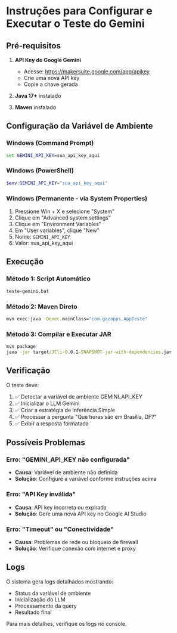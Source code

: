 # Instruções para Configurar e Executar o Teste do Gemini

## Pré-requisitos

1. **API Key do Google Gemini**
   - Acesse: https://makersuite.google.com/app/apikey
   - Crie uma nova API key
   - Copie a chave gerada

2. **Java 17+** instalado
3. **Maven** instalado

## Configuração da Variável de Ambiente

### Windows (Command Prompt)
```cmd
set GEMINI_API_KEY=sua_api_key_aqui
```

### Windows (PowerShell)
```powershell
$env:GEMINI_API_KEY="sua_api_key_aqui"
```

### Windows (Permanente - via System Properties)
1. Pressione Win + X e selecione "System"
2. Clique em "Advanced system settings"
3. Clique em "Environment Variables"
4. Em "User variables", clique "New"
5. Nome: `GEMINI_API_KEY`
6. Valor: sua_api_key_aqui

## Execução

### Método 1: Script Automático
```cmd
teste-gemini.bat
```

### Método 2: Maven Direto
```cmd
mvn exec:java -Dexec.mainClass="com.gazapps.AppTeste"
```

### Método 3: Compilar e Executar JAR
```cmd
mvn package
java -jar target/JCli-0.0.1-SNAPSHOT-jar-with-dependencies.jar
```

## Verificação

O teste deve:
1. ✅ Detectar a variável de ambiente GEMINI_API_KEY
2. ✅ Inicializar o LLM Gemini
3. ✅ Criar a estratégia de inferência Simple
4. ✅ Processar a pergunta "Que horas são em Brasília, DF?"
5. ✅ Exibir a resposta formatada

## Possíveis Problemas

### Erro: "GEMINI_API_KEY não configurada"
- **Causa**: Variável de ambiente não definida
- **Solução**: Configure a variável conforme instruções acima

### Erro: "API Key inválida"
- **Causa**: API key incorreta ou expirada
- **Solução**: Gere uma nova API key no Google AI Studio

### Erro: "Timeout" ou "Conectividade"
- **Causa**: Problemas de rede ou bloqueio de firewall
- **Solução**: Verifique conexão com internet e proxy

## Logs

O sistema gera logs detalhados mostrando:
- Status da variável de ambiente
- Inicialização do LLM
- Processamento da query
- Resultado final

Para mais detalhes, verifique os logs no console.
